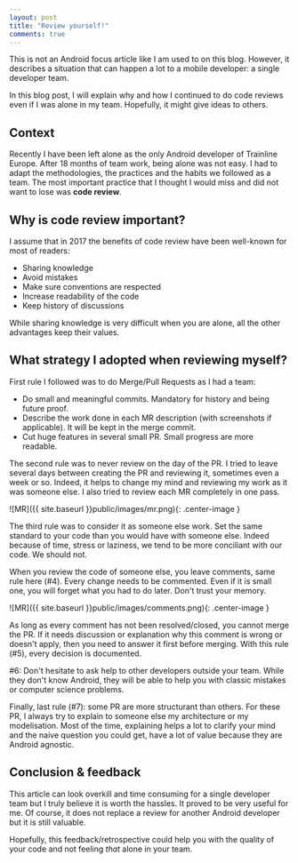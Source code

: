 ```yaml
---
layout: post
title: "Review yourself!"
comments: true
---
```


This is not an Android focus article like I am used to on this blog. However, it describes a situation that can happen a lot to a mobile developer: a single developer team.

In this blog post, I will explain why and how I continued to do code reviews even if I was alone in my team. Hopefully, it might give ideas to others.

<!-- more -->

## Context

Recently I have been left alone as the only Android developer of Trainline Europe. After 18 months of team work, being alone was not easy. I had to adapt the methodologies, the practices and the habits we followed as a team. The most important practice that I thought I would miss and did not want to lose was **code review**.

## Why is code review important?

I assume that in 2017 the benefits of code review have been well-known for most of readers:

- Sharing knowledge
- Avoid mistakes
- Make sure conventions are respected
- Increase readability of the code
- Keep history of discussions

While sharing knowledge is very difficult when you are alone, all the other advantages keep their values.

## What strategy I adopted when reviewing myself?

First rule I followed was to do Merge/Pull Requests as I had a team:
- Do small and meaningful commits. Mandatory for history and being future proof.
- Describe the work done in each MR description (with screenshots if applicable). It will be kept in the merge commit.
- Cut huge features in several small PR. Small progress are more readable.

The second rule was to never review on the day of the PR. I tried to leave several days between creating the PR and reviewing it, sometimes even a week or so. Indeed, it helps to change my mind and reviewing my work as it was someone else. I also tried to review each MR completely in one pass.

![MR]({{ site.baseurl }}public/images/mr.png){: .center-image }

The third rule was to consider it as someone else work. Set the same standard to your code than you would have with someone else. Indeed because of time, stress or laziness, we tend to be more conciliant with our code. We should not.

When you review the code of someone else, you leave comments, same rule here (#4). Every change needs to be commented. Even if it is small one, you will forget what you had to do later. Don't trust your memory.

![MR]({{ site.baseurl }}public/images/comments.png){: .center-image }

As long as every comment has not been resolved/closed, you cannot merge the PR. If it needs discussion or explanation why this comment is wrong or doesn't apply, then you need to answer it first before merging. With this rule (#5), every decision is documented.

#6: Don't hesitate to ask help to other developers outside your team. While they don't know Android, they will be able to help you with classic mistakes or computer science problems.

Finally, last rule (#7): some PR are more structurant than others. For these PR, I always try to explain to someone else my architecture or my modelisation. Most of the time, explaining helps a lot to clarify your mind and the naive question you could get, have a lot of value because they are Android agnostic.

## Conclusion & feedback

This article can look overkill and time consuming for a single developer team but I truly believe it is worth the hassles. It proved to be very useful for me. Of course, it does not replace a review for another Android developer but it is still valuable.

Hopefully, this feedback/retrospective could help you with the quality of your code and not feeling _that_ alone in your team.
